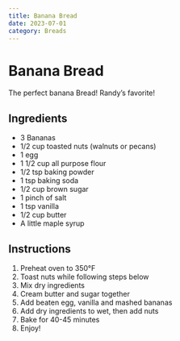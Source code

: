 ```yaml
---
title: Banana Bread
date: 2023-07-01
category: Breads
---
```


# Banana Bread

The perfect banana Bread! Randy’s favorite!

## Ingredients

- 3 Bananas
- 1/2 cup toasted nuts (walnuts or pecans)
- 1 egg
- 1 1/2 cup all purpose flour
- 1/2 tsp baking powder
- 1 tsp baking soda
- 1/2 cup brown sugar
- 1 pinch of salt
- 1 tsp vanilla
- 1/2 cup butter
- A little maple syrup


## Instructions

1. Preheat oven to 350°F
2. Toast nuts while following steps below
3. Mix dry ingredients
4. Cream butter and sugar together
5. Add beaten egg, vanilla and mashed bananas
6. Add dry ingredients to wet, then add nuts
7. Bake for 40-45 minutes
8. Enjoy!
